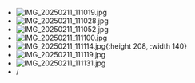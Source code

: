 - ![IMG_20250211_111019.jpg](../assets/IMG_20250211_111019_1739272994561_0.jpg)
- ![IMG_20250211_111028.jpg](../assets/IMG_20250211_111028_1739273556131_0.jpg)
- ![IMG_20250211_111052.jpg](../assets/IMG_20250211_111052_1739273576377_0.jpg)
- ![IMG_20250211_111100.jpg](../assets/IMG_20250211_111100_1739273590459_0.jpg)
- ![IMG_20250211_111114.jpg](../assets/IMG_20250211_111114_1739273599518_0.jpg){:height 208, :width 140}
- ![IMG_20250211_111119.jpg](../assets/IMG_20250211_111119_1739273609233_0.jpg)
- ![IMG_20250211_111131.jpg](../assets/IMG_20250211_111131_1739273619136_0.jpg)
- /